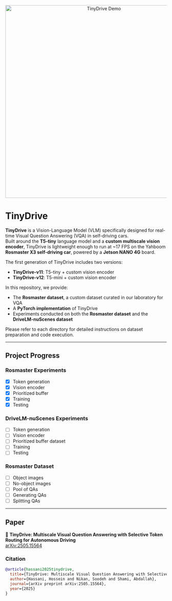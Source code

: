 <p align="center">
  <img src="Media/TinyDrive_v11.gif" alt="TinyDrive Demo" width="600"/>
</p>

# TinyDrive

**TinyDrive** is a Vision-Language Model (VLM) specifically designed for real-time Visual Question Answering (VQA) in self-driving cars.  
Built around the **T5-tiny** language model and a **custom multiscale vision encoder**, TinyDrive is lightweight enough to run at ~17 FPS on the Yahboom **Rosmaster X3 self-driving car**, powered by a **Jetson NANO 4G** board.  

The first generation of TinyDrive includes two versions:
- **TinyDrive-v11**: T5-tiny + custom vision encoder  
- **TinyDrive-v12**: T5-mini + custom vision encoder  

In this repository, we provide:
- The **Rosmaster dataset**, a custom dataset curated in our laboratory for VQA  
- A **PyTorch implementation** of TinyDrive  
- Experiments conducted on both the **Rosmaster dataset** and the **DriveLM-nuScenes dataset**  

Please refer to each directory for detailed instructions on dataset preparation and code execution.  

---

## Project Progress

### Rosmaster Experiments
- [x] Token generation  
- [x] Vision encoder  
- [x] Prioritized buffer  
- [x] Training  
- [x] Testing  

### DriveLM-nuScenes Experiments
- [ ] Token generation  
- [ ] Vision encoder  
- [ ] Prioritized buffer dataset  
- [ ] Training  
- [ ] Testing  

### Rosmaster Dataset
- [ ] Object images  
- [ ] No-object images  
- [ ] Pool of QAs  
- [ ] Generating QAs  
- [ ] Splitting QAs  

---

## Paper

📄 **TinyDrive: Multiscale Visual Question Answering with Selective Token Routing for Autonomous Driving**  
[arXiv:2505.15564](https://arxiv.org/abs/2505.15564)

### Citation
```bibtex
@article{hassani2025tinydrive,
  title={TinyDrive: Multiscale Visual Question Answering with Selective Token Routing for Autonomous Driving},
  author={Hassani, Hossein and Nikan, Soodeh and Shami, Abdallah},
  journal={arXiv preprint arXiv:2505.15564},
  year={2025}
}
